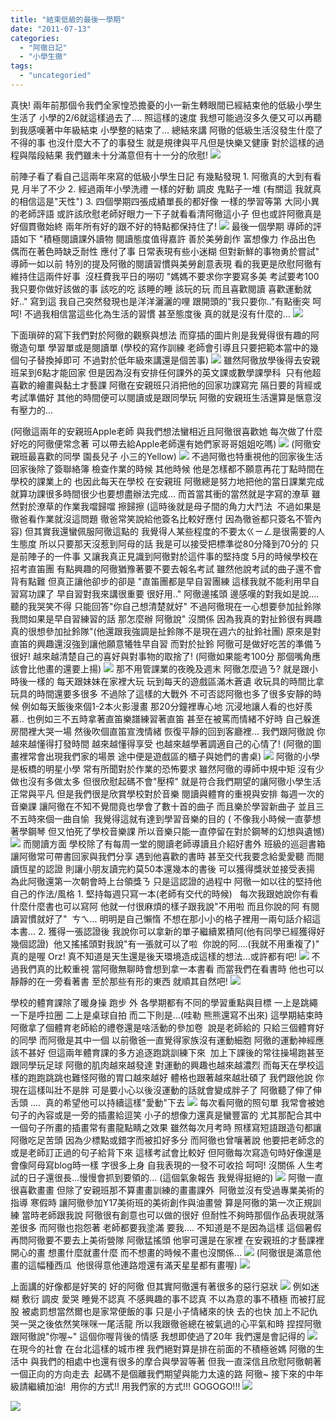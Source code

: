 ```yaml
---
title: "結束低級的最後一學期"
date: "2011-07-13"
categories: 
  - "阿徹日記"
  - "小學生徹"
tags: 
  - "uncategoried"
---
```


真快! 兩年前那個令我們全家惶恐擔憂的小一新生轉眼間已經結束他的低級小學生生活了 小學的2/6就這樣過去了.... 照這樣的速度 我想可能過沒多久便又可以再聽到我感嘆著中年級結束 小學整的結束了... 總結來講 阿徹的低級生活沒發生什麼了不得的事 也沒什麼大不了的事發生 就是規律與平凡但是快樂又健康 對於這樣的過程與階段結果 我們雖未十分滿意但有十一分的欣慰! ![](images/5834862096_83e87f8abf.jpg)

前陣子看了看自己這兩年來寫的低級小學生日記 有幾點發現 1. 阿徹真的大到有看見 月半了不少 2. 經過兩年小學洗禮 一樣的好動 調皮 鬼點子一堆 (有關這 我就真的相信這是"天性") 3. 四個學期四張成績單長的都好像 一樣的學習等第 大同小異的老師評語 或許該欣慰老師好眼力一下子就看看清阿徹這小子 但也或許阿徹真是好個貫徹始終 兩年所有好的跟不好的特點都保持住了! ![](images/5906723967_468891abcd.jpg) 最後一個學期 導師的評語如下 "積極閱讀課外讀物 閱讀態度值得嘉許 善於美勞創作 富想像力 作品出色 偶而在著色時缺乏耐性 應付了事 日常表現有些小迷糊 但對新鮮的事物勇於嘗試" 導師一如以前 特別的提及阿徹的閱讀習慣與美勞創意表現 看的我更是欣慰阿徹有維持住這兩件好事  沒枉費我平日的嘮叨 "媽媽不要求你字要寫多美 考試要考100 我只要你做好該做的事 該吃的吃 該睡的睡 該玩的玩 而且喜歡閱讀 喜歡運動就好.." 寫到這 我自己突然發現也是洋洋灑灑的哩 跟開頭的"我只要你.."有點衝突 呵呵! 不過我相信當這些化為生活的習慣 甚至態度後 真的就是沒有什麼的... ![](images/5712203390_288eae82bb.jpg)   

下面瑣碎的寫下我們對於阿徹的觀察與想法 而穿插的圖片則是我覺得很有趣的阿徹造句單 學習單或是閱讀單 (學校的寫作訓練 老師會引導且只要把範本當中的幾個句子替換掉即可 不過對於低年級來講還是個苦事) ![](images/5906703009_8d013b60a5.jpg) 雖然阿徹放學後得去安親班呆到6點才能回家 但是因為沒有安排任何課外的英文課或數學課學科  只有他超喜歡的繪畫與黏土才藝課 阿徹在安親班只消把他的回家功課寫完 隔日要的背經或考試準備好 其他的時間便可以閱讀或是跟同學玩 阿徹的安親班生活還算是愜意沒有壓力的...

(阿徹這兩年的安親班Apple老師 與我們想法蠻相近且阿徹很喜歡她 每次做了什麼好吃的阿徹便常念著 可以帶去給Apple老師還有她們家哥哥姐姐吃嗎) ![](images/5834224805_1c12690155.jpg) (阿徹安親班最喜歡的同學 園長兒子 小三的Yellow) ![](images/5834233033_c7244700d3.jpg) 不過阿徹也特重視他的回家後生活 回家後除了簽聯絡簿 檢查作業的時候 其他時候 他是怎樣都不願意再花丁點時間在學校的課業上的 也因此每天在學校 在安親班 阿徹總是努力地把他的當日課業完成 就算功課很多時間很少也要想盡辦法完成... 而首當其衝的當然就是字寫的潦草 雖然對於潦草的作業我噹歸噹 擦歸擦 (這時後就是母子間的角力大鬥法  不過如果是徹爸看作業就沒這問題 徹爸常笑說給他簽名比較好應付 因為徹爸都只簽名不管內容) 但其實我還蠻佩服阿徹這點的 我覺得人某些程度的不要太ㄍㄧㄥ是很需要的人生態度 所以只要那天沒惹到阿母的話 我是可以接受把標準從80分降到70分的 只是前陣子的一件事 又讓我真正見識到阿徹對於這件事的堅持度 5月的時候學校在招考直笛團 有點興趣的阿徹猶豫著要不要去報名考試 雖然他說考試的曲子還不會背有點難 但真正讓他卻步的卻是 "直笛團都是早自習團練 這樣我就不能利用早自習寫功課了 早自習對我來講很重要 很好用.." 阿徹邊搖頭 邊感嘆的對我如是說....  聽的我哭笑不得 只能回答"你自己想清楚就好" 不過阿徹現在一心想要參加扯鈴隊 我問如果是早自習練習的話 那怎麼辦 阿徹說" 沒關係 因為我真的對扯鈴很有興趣 真的很想參加扯鈴隊"(他還跟我強調是扯鈴隊不是現在週六的扯鈴社團) 原來是對直笛的興趣還沒強到讓他願意犧牲早自習 而對於扯鈴 阿徹可是做好吃苦的準備ㄋ 很好! 越來越清楚自己的喜好與對事物的取捨了! (阿徹如果能考100分 那個嘴角應該會比他畫的還要上揚) ![](images/5907257248_19b3faeefa.jpg) 那不用管課業的夜晚及週末 阿徹怎麼過ㄋ? 就是跟小時後一樣的 每天跟妹妹在家裡大玩 玩到每天的遊戲區滿木蒼遺 收玩具的時間比拿玩具的時間還要多很多 不過除了這樣的大戰外 不可否認阿徹也多了很多安靜的時候 例如每天飯後來個1-2本火影漫畫 那20分鐘裡專心地 沉浸地讓人看的也好羨慕.. 也例如三不五時拿著直笛樂譜練習著直笛 甚至在被罵而情緒不好時 自己躲進房間裡大哭一場 然後吹個直笛宣洩情緒 恢復平靜的回到客廳裡... 我們跟阿徹說 你越來越懂得打發時間 越來越懂得享受 也越來越學著調適自己的心情了! (阿徹的圖畫裡常會出現我們家的場景 途中便是遊戲區的櫃子與她們的書桌) ![](images/5906701983_c070c2e523.jpg) 阿徹的小學是板橋的明星小學 常有所聞對於作業的恐怖要求 雖然阿徹的導師中規中矩 沒有少做也沒有多做太多 但很欣慰起碼不會"壓榨" 就是符合我們期望的讓阿徹小學生活 正常與平凡 但是我們很是欣賞學校對於音樂 閱讀與體育的重視與安排 每週一次的音樂課 讓阿徹在不知不覺間竟也學會了數十首的曲子 而且樂於學習新曲子 並且三不五時來個一曲自愉  我覺得這就有達到學習音樂的目的 ( 不像我小時候一直夢想著學鋼琴 但又怕死了學校音樂課 所以音樂只能一直停留在對於鋼琴的幻想與遺憾) ![](images/5906702209_591bc23ff6.jpg) 而閱讀方面 學校除了有每周一堂的閱讀老師導讀且介紹好書外 班級的巡迴書箱讓阿徹常可帶書回家與我們分享 遇到他喜歡的書時 甚至交代我要念給愛愛聽 而閱讀恆星的認證 則讓小朋友讀完約莫50本還幾本的書後 可以獲得獎狀並接受表揚 為此阿徹還第一次朝會時上台領獎ㄋ 只是這認證的過程中 阿徹一如以往的堅持他自己的作法/風格 1. 堅持每週只寫一本(老師有交代的時候)   每次我跟她說你有看什麼什麼書也可以寫阿 他就一付很麻煩的樣子跟我說"不用啦 而且你說的阿 有閱讀習慣就好了"  ㄘㄟ... 明明是自己懶惰 不想在那小小的格子裡用一兩句話介紹這本書... 2. 獲得一張認證後 我說你可以拿新的單子繼續累積阿(他有同學已經獲得好幾個認證)  他又搖搖頭對我說"有一張就可以了啦  你說的阿....(我就不用重複了)" 真的是喔 Orz! 真不知道是天生還是後天環境造成這樣的想法...或許都有吧! ![](images/5907259048_4c1d0d27f0_z.jpg) 不過我們真的比較重視 當阿徹無聊時會想到拿一本書看 而當我們在看書時 他也可以靜靜的在一旁看著書 至於那些有形的東西 就順其自然吧! ![](images/5906707673_e12e5778a4.jpg)

學校的體育課除了暖身操 跑步 外 各學期都有不同的學習重點與目標 一上是跳繩  一下是呼拉圈 二上是桌球自拍 而二下則是...(哇勒 熊熊還寫不出來) 這學期結束時 阿徹拿了個體育老師給的禮卷還是啥活動的參加卷  說是老師給的 只給三個體育好的同學 而阿徹是其中一個 以前徹爸一直覺得家族沒有運動細胞 阿徹的運動神經應該不甚好 但這兩年體育課的多方追逐跑跳訓練下來  加上下課後的常往操場跑甚至跟同學玩足球 阿徹的肌肉越來越發達 對運動的興趣也越來越濃烈 而每天在學校這樣的跑跑跳跳也難怪阿徹的胃口越來越好 體格也跟著越來越壯碩了 我們跟他說 你現在這樣叫壯不是胖 可是要小心以後沒運動的話就會變成胖子了 阿徹聽了伸了伸舌頭 ....  真的希望他可以持續這樣"愛動"下去 ![](images/5834881682_25614365b9.jpg) 每次看阿徹的照句單 我常會被她句子的內容或是一旁的插畫給逗笑 小子的想像力還真是蠻豐富的 尤其那配合其中一個句子所畫的插畫常有畫龍點睛之效果 雖然每次月考時 照樣寫短語跟造句都讓阿徹吃足苦頭 因為少標點或錯字而被扣好多分 而阿徹也曾嚷著說 他要把老師念的或是老師訂正過的句子給背下來 這樣考試會比較好 但阿徹每次寫造句時好像還是會像阿母寫blog時一樣 字很多上身 自我表現的一發不可收拾 呵呵! 沒關係 人生考試的日子還很長...慢慢會抓到要領的... (這個氣象報告 我覺得挺絕的) ![](images/5906702481_5ba6cca2e6.jpg) 阿徹一直很喜歡畫畫 但除了安親班那不算畫畫訓練的畫畫課外  阿徹並沒有受過專業美術的指導 寒假時 讓阿徹參加Y17美術班的美術創作與油畫營 算是阿徹的第一次正規訓練 當時老師跟我說 阿徹很有創意也可以做的很好 但耐性不夠時那個作品表現就落差很多 而阿徹也抱怨著 老師都要我塗滿 要我.... 不知道是不是因為這樣 這個暑假再問阿徹要不要去上美術營隊 阿徹猛搖頭 他寧可還是在家裡 在安親班的才藝課裡開心的畫 想畫什麼就畫什麼 而不想畫的時候不畫也沒關係... ![](images/5834874498_cba1704225.jpg) (阿徹很是滿意他畫的這幅種西瓜  他很得意他連路燈還有滿天星星都有畫喔) ![](images/5907258752_7ac764b67e_z.jpg) 

上面講的好像都是好笑的 好的阿徹 但其實阿徹還有著很多的惡行惡狀 ![](images/5907275650_c5f108b0b6.jpg) 例如迷糊 敷衍 調皮 愛哭 睡覺不認真 不感興趣的事不認真 不以為意的事不積極 而被打屁股 被處罰想當然爾也是家常便飯的事 只是小子情緒來的快 去的也快 加上不記仇 哭一哭之後依然笑咪咪一尾活龍 所以我跟徹爸總在被氣過的心平氣和時 捏捏阿徹跟阿徹說"你喔~" 這個你喔背後的情感 我想即使過了20年 我們還是會記得的 ![](images/5906706487_59465fa28a.jpg) 在現今的社會 在台北這樣的城市裡 我們絕對算是排在前面的不積極爸媽 阿徹的生活中 與我們的相處中也還有很多的摩合與學習等著 但我一直深信且欣慰阿徹朝著一個正向的方向走去  起碼不是個離我們期望與能力太遠的路 阿徹~ 接下來的中年級請繼續加油!  用你的方式!! 用我們家的方式!!! GOGOGO!!! ![](images/5834228093_14b52de05b.jpg)

![](images/5711640077_7b0534521b.jpg)
